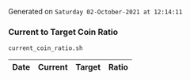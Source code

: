 Generated on `Saturday 02-October-2021 at 12:14:11`

### Current to Target Coin Ratio
`current_coin_ratio.sh`

Date|Current|Target|Ratio
---|---|---|---
